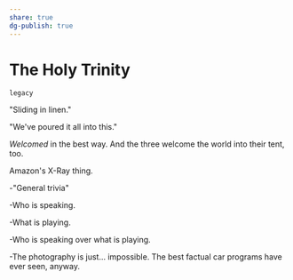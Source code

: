 ```yaml
---
share: true
dg-publish: true
---
```

# The Holy Trinity

`legacy`

"Sliding in linen."

"We've poured it all into this."

_Welcomed_ in the best way. And the three welcome the world into their tent, too.

Amazon's X-Ray thing.

-"General trivia"

-Who is speaking.

-What is playing.

-Who is speaking over what is playing.

-The photography is just... impossible. The best factual car programs have ever seen, anyway.
